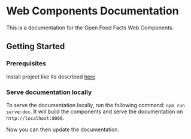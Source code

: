 # Web Components Documentation

This is a documentation for the Open Food Facts Web Components.

## Getting Started

### Prerequisites

Install project like its described [here](../../README.md)

### Serve documentation locally

To serve the documentation locally, run the following command: `npm run serve:doc`. It will build the components and serve the documentation on `http://localhost:8000`.

Now you can then update the documentation.
